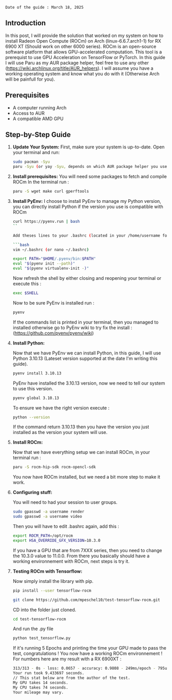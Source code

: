 
    Date of the guide : March 18, 2025

## Introduction

In this post, I will provide the solution that worked on my system on how to install Radeon Open Compute (ROCm) on Arch (linux-6.6.7.arch1-1) for RX 6900 XT (Should work on other 6000 series). 
ROCm is an open-source software platform that allows GPU-accelerated computation. 
This tool is a prerequist to use GPU Acceleration on TensorFlow or PyTorch.
In this guide I will use Paru as my AUR package helper, feel free to use any other (https://wiki.archlinux.org/title/AUR_helpers).
I will assume you have a working operating system and know what you do with it (Otherwise Arch will be painfull for you).

## Prerequisites

- A computer running Arch
- Access to AUR
- A compatible AMD GPU 

##  Step-by-Step Guide

1. **Update Your System:**
    First, make sure your system is up-to-date. 
    Open your terminal and run:

    ```bash
    sudo pacman -Syu
    paru -Syu (or yay -Syu, depends on which AUR package helper you use)
    ```
    
2. **Install prerequisites:**
    You will need some packages to fetch and compile ROCm 
    In the terminal run :
    
    ```bash
    paru -S wget make curl gperftools
    ```
    
3. **Install PyEnv:**
    I choose to install PyEnv to manage my Python version, you can directly install Python if the version you use is compatible with ROCm
    
    ```bash
    curl https://pyenv.run | bash
    ``
    
    Add theses lines to your .bashrc (located in your /home/username folder) : 
    
    ```bash
    vim ~/.bashrc (or nano ~/.bashrc)
    ```
    
    ```bash
    export PATH="$HOME/.pyenv/bin:$PATH"
    eval "$(pyenv init --path)"
    eval "$(pyenv virtualenv-init -)"
    ```
    
    Now refresh the shell by either closing and reopening your terminal or execute this : 
    
    ```bash
    exec $SHELL
    ```
    
    Now to be sure PyEnv is installed run : 
    
    ```bash
    pyenv
    ```
    
    If the commands list is printed in your terminal, then you managed to installed otherwise go to PyEnv wiki to try fix the install : (https://github.com/pyenv/pyenv/wiki)
    
4. **Install Python:**

    Now that we have PyEnv we can install Python, in this guide, I will use Python 3.10.13 (Lateset version supported at the date I'm writing this guide).

    ```bash
    pyenv install 3.10.13
    ```

    PyEnv have installed the 3.10.13 version, now we need to tell our system to use this version.

    ```bash
    pyenv global 3.10.13
    ```

    To ensure we have the right version execute :

    ```bash
    python --version
    ```

    If the command return 3.10.13 then you have the version you just installed as the version your system will use.

4. **Install ROCm:**

    Now that we have everything setup we can install ROCm, in your terminal run : 

    ```bash
    paru -S rocm-hip-sdk rocm-opencl-sdk
    ```

    You now have ROCm installed, but we need a bit more step to make it work.

5. **Configuring stuff:**

    You will need to had your session to user groups.

    ```bash
    sudo gpasswd -a username render
    sudo gpasswd -a username video
    ```

    Then you will have to edit .bashrc again, add this :

    ```bash
    export ROCM_PATH=/opt/rocm
    export HSA_OVERRIDE_GFX_VERSION=10.3.0
    ```

    If you have a GPU that are from 7XXX series, then you need to change the 10.3.0 value to 11.0.0.
    From there you basically should have a working environnement with ROCm, next steps is try it.
  
6. **Testing ROCm with Tensorflow:**
  
   Now simply install the library with pip.

    ```bash
    pip install --user tensorflow-rocm
    ````
    
    ```bash
    git clone https://github.com/mpeschel10/test-tensorflow-rocm.git
    ```
    
    CD into the folder just cloned.
    
    ```bash
    cd test-tensorflow-rocm
    ```
    
    And run the .py file 
    
    
    ```bash
    python test_tensorflow.py
    ```
    
    
    If it's running 5 Epochs and printing the time your GPU made to pass the test, congratulations ! You now have a working ROCm environnement !
    For numbers here are my result with a RX 6900XT :
    
    ```bash
    313/313 - 0s - loss: 0.0657 - accuracy: 0.9808 - 249ms/epoch - 795us/step
    Your run took 9.433697 seconds.
    // This stat below are from the author of the test.
    My GPU takes 14 seconds.
    My CPU takes 74 seconds.
    Your mileage may vary.
    ```

    
  